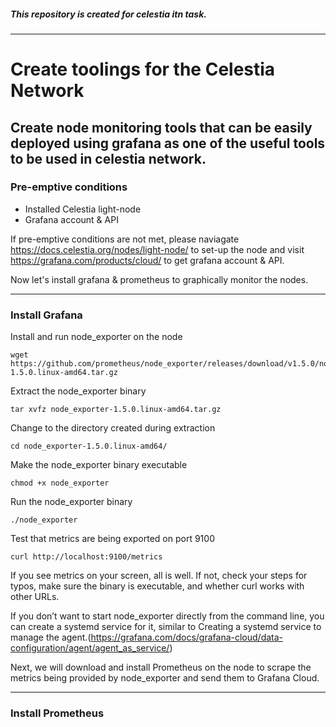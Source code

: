 ##### This repository is created for celestia itn task.
------------------------------------------------------
Create toolings for the Celestia Network
=======================================
Create node monitoring tools that can be easily deployed using grafana as one of the useful tools to be used in celestia network.
----------------------------------------
### Pre-emptive conditions
- Installed Celestia light-node 
- Grafana account & API

If pre-emptive conditions are not met, please naviagate https://docs.celestia.org/nodes/light-node/ to set-up the node and visit https://grafana.com/products/cloud/ to get grafana account & API.


Now let's install grafana & prometheus to graphically monitor the nodes.

---------------------------------------------
### Install Grafana

Install and run node_exporter on the node

```
wget https://github.com/prometheus/node_exporter/releases/download/v1.5.0/node_exporter-1.5.0.linux-amd64.tar.gz
```

Extract the node_exporter binary

```
tar xvfz node_exporter-1.5.0.linux-amd64.tar.gz
```

Change to the directory created during extraction

```
cd node_exporter-1.5.0.linux-amd64/
```

Make the node_exporter binary executable

```
chmod +x node_exporter
```

Run the node_exporter binary

```
./node_exporter
```

Test that metrics are being exported on port 9100

```
curl http://localhost:9100/metrics
```
 
If you see metrics on your screen, all is well. If not, check your steps for typos, make sure the binary is executable, and whether curl works with other URLs.
 
If you don’t want to start node_exporter directly from the command line, you can create a systemd service for it, similar to Creating a systemd service to manage the agent.(https://grafana.com/docs/grafana-cloud/data-configuration/agent/agent_as_service/)
 
Next, we will download and install Prometheus on the node to scrape the metrics being provided by node_exporter and send them to Grafana Cloud.

----------------------
### Install Prometheus
